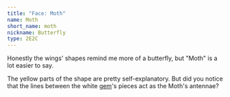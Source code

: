 ```yaml
---
title: "Face: Moth"
name: Moth
short_name: moth
nickname: Butterfly
type: 2E2C
---
```


Honestly the wings' shapes remind me more of a butterfly, but "Moth" is a lot easier to say.

The yellow parts of the shape are pretty self-explanatory.  But did you notice that the lines between the white <a href="gem">gem</a>'s pieces act as the Moth's antennae?

